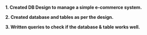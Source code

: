 <b>1. Created DB Design to manage a simple e-commerce system.</b>

<b>2. Created database and tables as per the design.</b>

<b>3. Written queries to check if the database & table works well.</b>
